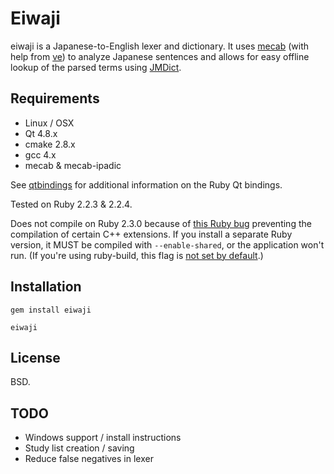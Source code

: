 # Eiwaji

eiwaji is a Japanese-to-English lexer and dictionary. It uses [mecab](http://taku910.github.io/mecab/) (with help from [ve](https://github.com/Kimtaro/ve)) to analyze Japanese sentences and allows for easy offline lookup of the parsed terms using [JMDict](http://www.edrdg.org/jmdict/j_jmdict.html).

## Requirements
* Linux / OSX
* Qt 4.8.x
* cmake 2.8.x
* gcc 4.x
* mecab & mecab-ipadic

See [qtbindings](https://github.com/ryanmelt/qtbindings) for additional information on the Ruby Qt bindings.

Tested on Ruby 2.2.3 & 2.2.4.

Does not compile on Ruby 2.3.0 because of [this Ruby bug](https://bugs.ruby-lang.org/issues/11962) preventing the compilation of certain C++ extensions. If you install a separate Ruby version, it MUST be compiled with `--enable-shared`, or the application won't run. (If you're using ruby-build, this flag is [not set by default](https://github.com/rbenv/ruby-build/issues/35).)

## Installation
```
gem install eiwaji

eiwaji
```

## License
BSD.

## TODO
* Windows support / install instructions
* Study list creation / saving
* Reduce false negatives in lexer

